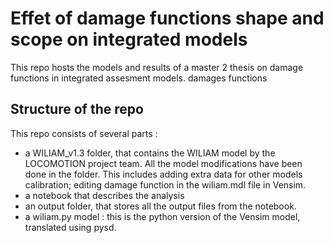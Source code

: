 # Effet of damage functions shape and scope on integrated models

This repo hosts the models and results of a master 2 thesis on damage functions in integrated assesment models. 
 damages functions 

 ## Structure of the repo

 This repo consists of several parts : 

 - a WILIAM_v1.3 folder, that contains the WILIAM model by the LOCOMOTION project team. All the model modifications have been done in the folder. This includes adding extra data for other models calibration; editing damage function in the wiliam.mdl file in Vensim. 
 - a notebook that describes the analysis
 - an output folder, that stores all the output files from the notebook.
 - a wiliam.py model : this is the python version of the Vensim model, translated using pysd.
